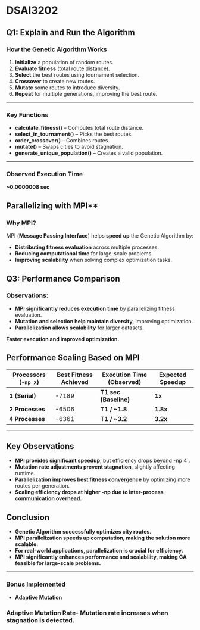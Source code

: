 # DSAI3202
##  Q1: Explain and Run the Algorithm

###  How the Genetic Algorithm Works
1. **Initialize** a population of random routes.  
2. **Evaluate fitness** (total route distance).  
3. **Select** the best routes using tournament selection.  
4. **Crossover** to create new routes.  
5. **Mutate** some routes to introduce diversity.  
6. **Repeat** for multiple generations, improving the best route.

---

###  Key Functions
- **calculate_fitness()** – Computes total route distance.  
- **select_in_tournament()** – Picks the best routes.  
- **order_crossover()** – Combines routes.  
- **mutate()** – Swaps cities to avoid stagnation.  
- **generate_unique_population()** – Creates a valid population.  

---

### Observed Execution Time  
**~0.0000008 sec**


##  Parallelizing with MPI**
###  **Why MPI?**
MPI (**Message Passing Interface**) helps **speed up** the Genetic Algorithm by:
- **Distributing fitness evaluation** across multiple processes.
- **Reducing computational time** for large-scale problems.
- **Improving scalability** when solving complex optimization tasks.
##  Q3: Performance Comparison

###  Observations:
- **MPI significantly reduces execution time** by parallelizing fitness evaluation.  
- **Mutation and selection help maintain diversity**, improving optimization.  
- **Parallelization allows scalability** for larger datasets.  

**Faster execution and improved optimization.**


## **Performance Scaling Based on MPI**
| **Processors (`-np X`)** | **Best Fitness Achieved** | **Execution Time (Observed)** | **Expected Speedup** |
|----------------|----------------|----------------------|------------------|
| **1 (Serial)** | -7189| **T1 sec (Baseline)** | **1x** |
| **2 Processes** | -6506 | **T1 / ~1.8** | **1.8x** |
| **4 Processes** | -6361 | **T1 / ~3.2** | **3.2x** |


---

## **Key Observations**
-  **MPI provides significant speedup**, but efficiency drops beyond -np 4`.
-  **Mutation rate adjustments prevent stagnation**, slightly affecting runtime.
-  **Parallelization improves best fitness convergence** by optimizing more routes per generation.
-  **Scaling efficiency drops at higher -np  due to inter-process communication overhead.**



##  Conclusion

-  **Genetic Algorithm successfully optimizes city routes.**  
-  **MPI parallelization speeds up computation, making the solution more scalable.**  
-  **For real-world applications, parallelization is crucial for efficiency.**  
-  **MPI significantly enhances performance and scalability, making GA feasible for large-scale problems.**  

---

###  **Bonus Implemented**
-  **Adaptive Mutation**  

### Adaptive Mutation Rate-	Mutation rate increases when stagnation is detected.


